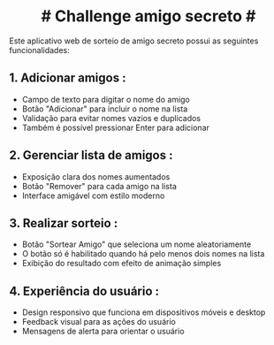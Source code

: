 <h1 align="center"> # Challenge amigo secreto # </h1>

Este aplicativo web de sorteio de amigo secreto possui as seguintes funcionalidades:

## 1. Adicionar amigos :

- Campo de texto para digitar o nome do amigo
- Botão "Adicionar" para incluir o nome na lista
- Validação para evitar nomes vazios e duplicados
- Também é possível pressionar Enter para adicionar


## 2. Gerenciar lista de amigos :

- Exposição clara dos nomes aumentados
- Botão "Remover" para cada amigo na lista
- Interface amigável com estilo moderno


##  3. Realizar sorteio :

- Botão "Sortear Amigo" que seleciona um nome aleatoriamente
- O botão só é habilitado quando há pelo menos dois nomes na lista
- Exibição do resultado com efeito de animação simples


## 4. Experiência do usuário :

- Design responsivo que funciona em dispositivos móveis e desktop
- Feedback visual para as ações do usuário
- Mensagens de alerta para orientar o usuário
